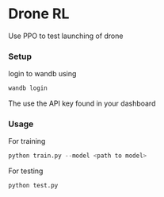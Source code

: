 # Drone RL
Use PPO to test launching of drone

### Setup
login to wandb using
```bash
wandb login
```
The use the API key found in your dashboard

### Usage
For training
```python
python train.py --model <path to model>
```
For testing
```python
python test.py
```